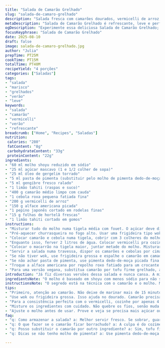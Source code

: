 ```yaml
---
title: "Salada de Camarão Grelhado"
slug: "salada-de-camaro-grelhado"
description: "Salada fresca com camarões dourados, vermicelli de arroz, pepino e hortelã, temperada com molho agridoce picante e toque de limão. Leve, crocante, aroma marcante de gengibre e óleo de gergelim tostado. Perfeita pra dias quentes, sem lactose, ovos ou nozes, flexível pra substituir ingredientes conforme despensa. Técnica simples, mas que exige atenção no ponto dos camarões e textura dos noodles. Serve 4 pessoas."
metaDescription: "Salada de Camarão Grelhado é refrescante, leve e perfeita para dias quentes. Surpreenda seus amigos com essa mistura de sabores."
ogDescription: "Experimente essa deliciosa Salada de Camarão Grelhado; um prato leve e crocante para deliciar nos dias quentes."
focusKeyphrase: "Salada de Camarão Grelhado"
date: 2025-08-10
draft: false
image: salada-de-camaro-grelhado.jpg
author: "Julia"
prepTime: PT25M
cookTime: PT15M
totalTime: PT40M
recipeYield: "4 porções"
categories: ["Saladas"]
tags:
- "salada"
- "marisco"
- "grelhados"
- "verão"
- "leve"
keywords:
- "salada"
- "camarão"
- "vermicelli"
- "verão"
- "refrescante"
breadcrumb: ["Home", "Recipes", "Saladas"]
nutrition: 
 calories: "280"
 fatContent: "8g"
 carbohydrateContent: "33g"
 proteinContent: "22g"
ingredients:
- "60 ml molho shoyu reduzido em sódio"
- "25 ml açúcar mascavo (1 e 1/2 colher de sopa)"
- "25 ml óleo de gergelim torrado"
- "5 ml pasta de pimenta (substituir pelo molho de pimenta dedo-de-moça fresco)"
- "5 ml gengibre fresco ralado"
- "1 limão tahiti (raspas e suco)"
- "400 g camarão médio limpo com cauda"
- "1 cebola roxa pequena fatiada fina"
- "200 g vermicelli de arroz"
- "150 g alface americana picada"
- "1 pepino japonês cortado em rodelas finas"
- "15 g folhas de hortelã frescas"
- "1 limão tahiti cortado em gomos"
instructions:
- "Misturar tudo do molho numa tigela média com fouet. O açúcar deve dissolver bem, sentir o cheiro forte do gengibre e do óleo de gergelim combinado ao cítrico do limão. Reservar."
- "Pré-aquecer churrasqueira no fogo alto. Usar uma frigideira tipo wok adaptada para fogo externo ou chapa de ferro. Isso ajuda camarão pegar aquela cor dourada rapidinho, não cozinhar demais e manter suculento."
- "Colocar camarão e cebola numa tigela, cobrir com 3 colheres do molho. Mexer com garfo, distribuir bem. O molho carameliza rápido, então colocar tudo na frigideira quente e mexer por uns 6 minutos até camarão ficar rosado, firme e a cebola translúcida levemente tostada. O barulho da fritura deve diminuir quando estiver no ponto."
- "Enquanto isso, ferver 2 litros de água. Colocar vermicelli pra cozinhar por 4 minutos, mexendo uma vez para não grudarem. Quando os fios ficarem macios e translucidos, escorrer e lavar em água fria pra estancar o cozimento. Isso mantém a textura certa, evita ficar mole."
- "Colocar o macarrão na tigela maior, juntar metade do molho. Misturar com delicadeza, evitar quebrar os fios. Colocar alface, pepino e metade da hortelã picada. Mexer devagar."
- "Servir a salada numa travessa, dispor os camarões e cebolas por cima, decorar com o resto da hortelã. Levar à mesa com gomos de limão para quem quiser apertar no prato, realçando frescor."
- "Se não tiver wok, use frigideira grossa e espalhe o camarão em camada única. Não tampe, o excesso de vapor amolece camarão e cebola."
- "Se não achar pasta de pimenta, use pimenta dedo-de-moça picada fina e um pouco de mel pra balancear o ardor."
- "Troque a alface americana por repolho roxo fatiado para um crocante diferente e cor vibrante."
- "Para uma versão vegana, substitua camarão por tofu firme grelhado, ajustando tempo de cozimento para dourar sem secar."
introduction: "Já fiz diversas versões dessa salada e nunca cansa. A mistura do camarão com o crocante da alface, a textura macia dos vermicellis, e o molho agridoce com pitada picante e a acidez do limão fazem combinação surpreendente. Camarão mal passado, suculento e levemente caramelizado com cebola roxa traz uma explosão de sabor a cada mordida. Essa receita funciona como entrada leve ou prato principal em dias quentes, ótimo para reunir amigos no churrasco com uma pegada diferente. A hortelã dá um frescor essencial e o óleo de gergelim um aroma profundo, indispensável. Experimente trocar ingredientes conforme o que tem em casa, o resultado surpreende sempre."
ingredientsNote: "O molho é baseado em shoyu com menos sódio para não salgar demais, o açúcar mascavo substitui o refinado pra trazer profundidade ao sabor caramelizado. O óleo de gergelim é essencial, o barato ou sem tostar muda tudo – substitua por óleo de amendoim se preferir. Use limão tahiti ou siciliano, as raspas trazem aroma mais intenso que o suco sozinho. A pasta de pimenta pode ser sub por pimenta fresca, ajuste o ardor ao seu paladar. Para os vegetais, pepino japonês funciona melhor que o comum pela textura fina e sabor suave. Hortelã fresca é indispensável, mas manjericão também combina no lugar se quiser variar. Vermicelli precisa ser cozido no ponto, se cozinhar demais fica mole e sem graça. Camarão, prefira fresquinho ou descongelado bem, evita água demais na frigideira."
instructionsNote: "O segredo está na técnica com o camarão e o molho. Marinar rapidamente, mas não deixar mais que 15 minutos, pois o ácido do limão pode cozinhar o camarão antes da grelha, mudando a textura. Grelhe em fogo intenso pra formar crosta dourada, mexendo pouco, até soltar cheiro de tostado e o camarão ficar sólido ao toque. O vermicelli merece atenção: cozinhar demais acaba com textura típica desse macarrão. Lavar a massa em água fria para parar o cozimento é método infalível. Misture a salada com cuidado pra não esmagar os ingredientes e libere o frescor das folhas de hortelã por último para elas não murcharem. Sempre prove o molho antes de usar; pode ser necessário ajustar açúcar ou pimenta conforme marca e qualidade dos ingredientes. Sirva rápido para aproveitar a crocância da cebola e a refrescância geral do prato. Na dúvida, usar uma frigideira convencional, o importante é o tempo e temperatura para não passar do ponto."
tips:
- "Primeiro, atenção ao camarão. Não deixe de marinar mais de 15 minutos. O ácido do limão pode mudar a textura. Prefira um camarão fresquinho. Se usar congelado, descongele bem."
- "Use wok ou frigideira grossa. Isso ajuda no dourado. Camarão precisa de calor alto e rápido. Não tampe a panela. O vapor solta a água e o camarão cozinha em vez de grelhar."
- "Para a consistência perfeita com o vermicelli, cozinhe por apenas 4 minutos. Mexa uma vez. Depois, escorra e passe em água fria imediatamente. Isso evita que fique mole."
- "Misture os ingredientes com cuidado. Não quebre os fios, senão muda a textura. Adicione a hortelã no final pra não murchar. O frescor dela é essencial para o prato."
- "Ajuste o molho antes de usar. Prove e veja se precisa mais açúcar ou um toque a mais de pimenta. Ingredientes variam. O sabor pode mudar conforme o que você tem."
faq:
- "q: Como armazenar a salada? a: Melhor servir fresco. Se sobrar, guarde na geladeira, mas prato perde frescor. Coma em até 24 horas."
- "q: O que fazer se o camarão ficar borrachudo? a: A culpa é do cozimento. Cozinhe rapidamente. Se passar do ponto, ele endurece. Assim, não deixa agua demais na frigideira."
- "q: Posso substituir o camarão por outro ingrediente? a: Sim, tofu firme funciona bem. Ajuste o tempo de grelha. O sabor é diferente, mas espinafre ou até grão-de-bico também vão bem."
- "q: Dicas se não tenho molho de pimenta? a: Use pimenta dedo-de-moça fresca. Misture com um pouco de mel. Isso acrescenta um toque único e balanceia o ardor."

---
```

